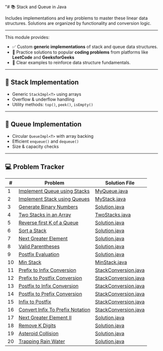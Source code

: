 "# 📚 Stack and Queue in Java

Includes implementations and key problems to master these linear data structures. Solutions are organized by
functionality and conversion logic.

---

This module provides:

- ✅ Custom **generic implementations** of stack and queue data structures.
- 🧠 Practice solutions to popular **coding problems** from platforms like **LeetCode** and **GeeksforGeeks**
- 📖 Clear examples to reinforce data structure fundamentals.

---

## 🧱 Stack Implementation

- Generic `StackImpl<T>` using arrays
- Overflow & underflow handling
- Utility methods: `top()`, `peek()`, `isEmpty()`

---

## 🔁 Queue Implementation

- Circular `QueueImpl<T>` with array backing
- Efficient `enqueue()` and `dequeue()`
- Size & capacity checks

---

## 💻 Problem Tracker

| #  | Problem                                                                                                  | Solution File                                  |
|----|----------------------------------------------------------------------------------------------------------|------------------------------------------------|
| 1  | [Implement Queue using Stacks](https://leetcode.com/problems/implement-queue-using-stacks/)              | [MyQueue.java](./MyQueue.java)                 |
| 2  | [Implement Stack using Queues](https://leetcode.com/problems/implement-stack-using-queues/)              | [MyStack.java](./MyStack.java)                 |
| 3  | [Generate Binary Numbers](https://www.geeksforgeeks.org/problems/generate-binary-numbers-1587115620/1)   | [Solution.java](./Solution.java)               |
| 4  | [Two Stacks in an Array](https://www.geeksforgeeks.org/problems/implement-two-stacks-in-an-array/1)      | [TwoStacks.java](./TwoStacks.java)             |
| 5  | [Reverse first K of a Queue](https://www.geeksforgeeks.org/problems/reverse-first-k-elements-of-queue/1) | [Solution.java](./Solution.java)               |
| 6  | [Sort a Stack](https://www.geeksforgeeks.org/problems/sort-a-stack/1)                                    | [Solution.java](./Solution.java)               |
| 7  | [Next Greater Element](https://www.geeksforgeeks.org/problems/next-larger-element-1587115620/1)          | [Solution.java](./Solution.java)               |
| 8  | [Valid Parentheses](https://leetcode.com/problems/valid-parentheses/)                                    | [Solution.java](./Solution.java)               |
| 9  | [Postfix Evaluation](https://www.geeksforgeeks.org/problems/evaluation-of-postfix-expression1735/1)      | [Solution.java](./Solution.java)               |
| 10 | [Min Stack](https://leetcode.com/problems/min-stack/)                                                    | [MinStack.java](./MinStack.java)               |
| 11 | [Prefix to Infix Conversion](https://www.geeksforgeeks.org/problems/prefix-to-infix-conversion/1)        | [StackConversion.java](./StackConversion.java) |
| 12 | [Prefix to Postfix Conversion](https://www.geeksforgeeks.org/problems/prefix-to-postfix-conversion/1)    | [StackConversion.java](./StackConversion.java) |
| 13 | [Postfix to Infix Conversion](https://www.geeksforgeeks.org/problems/postfix-to-infix-conversion/1)      | [StackConversion.java](./StackConversion.java) |
| 14 | [Postfix to Prefix Conversion](https://www.geeksforgeeks.org/problems/postfix-to-prefix-conversion/1)    | [StackConversion.java](./StackConversion.java) |
| 15 | [Infix to Postfix](https://www.geeksforgeeks.org/problems/infix-to-postfix-1587115620/1)                 | [StackConversion.java](./StackConversion.java) |
| 16 | [Convert Infix To Prefix Notation](https://www.geeksforgeeks.org/dsa/convert-infix-prefix-notation/)     | [StackConversion.java](./StackConversion.java) |
| 17 | [Next Greater Element II](https://leetcode.com/problems/next-greater-element-ii/description/)            | [Solution.java](./Solution.java)               |
| 18 | [Remove K Digits](https://leetcode.com/problems/remove-k-digits/description/)                            | [Solution.java](./Solution.java)               |
| 19 | [Asteroid Collision](https://leetcode.com/problems/asteroid-collision/description/)                      | [Solution.java](./Solution.java)               |
| 20 | [Trapping Rain Water](https://leetcode.com/problems/trapping-rain-water/description/)                    | [Solution.java](./Solution.java)               |

